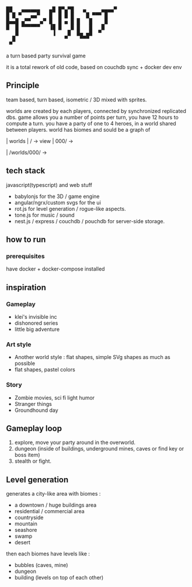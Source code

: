 <pre>
██   ▄▄▄▄▄▄   ▄█ █▀▄▀█   ▄     ▄▄▄▄▀ 
█ █ ▀   ▄▄▀   █  █ █ █    █ ▀▀▀ █    
█▄▄█ ▄▀▀   ▄▀ █  █ ▄ █ █   █    █    
█  █ ▀▀▀▀▀▀   ▐█ █   █ █   █   █     
   █           ▐    █  █▄ ▄█  ▀      
  █                ▀    ▀▀▀          
 ▀                                   
</pre>

a turn based party survival game

it is a total rework of old code, based on couchdb sync + docker dev env

## Principle

team based, turn based, isometric / 3D mixed with sprites.

worlds are created by each players, connected by synchronized replicated dbs.
game allows you a number of points per turn, you have 12 hours to compute a turn.
you have a party of one to 4 heroes, in a world shared between players.
world has biomes and sould be a graph of

| worlds
| / -> view
| 000/ -> 

| /worlds/000/ -> 

## tech stack

javascript(typescript) and web stuff

- babylonjs for the 3D / game engine 
- angular/ngrx/custom svgs for the ui
- rot.js for level generation / rogue-like aspects.
- tone.js for music / sound
- nest.js / express / couchdb / pouchdb for server-side storage.

## how to run

### prerequisites

have docker + docker-compose installed

## inspiration

### Gameplay

- klei's invisible inc
- dishonored series
- little big adventure

### Art style

- Another world style : flat shapes, simple SVg shapes as much as possible
- flat shapes, pastel colors

### Story

- Zombie movies, sci fi light humor
- Stranger things
- Groundhound day

## Gameplay loop

1. explore, move your party around in the overworld.
2. dungeon (inside of buildings, underground mines, caves or find key or boss item)
3. stealth or fight.

## Level generation

generates a city-like area with biomes :

* a downtown / huge buildings area
* residential / commercial area
* countryside
* mountain
* seashore
* swamp
* desert

then each biomes have levels like :

* bubbles (caves, mine)
* dungeon
* building (levels on top of each other)

